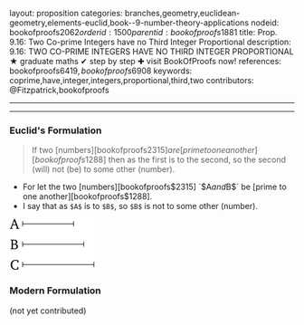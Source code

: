 layout: proposition
categories: branches,geometry,euclidean-geometry,elements-euclid,book--9-number-theory-applications
nodeid: bookofproofs$2062
orderid: 1500
parentid: bookofproofs$1881
title: Prop. 9.16: Two Co-prime Integers have no Third Integer Proportional
description: 9.16: TWO CO-PRIME INTEGERS HAVE NO THIRD INTEGER PROPORTIONAL &#9733; graduate maths &#10004; step by step &#10010; visit BookOfProofs now!
references: bookofproofs$6419,bookofproofs$6908
keywords: coprime,have,integer,integers,proportional,third,two
contributors: @Fitzpatrick,bookofproofs

---


---

### Euclid's Formulation

> If two [numbers][bookofproofs$2315] are [prime to one another][bookofproofs$1288] then as the first is to the second, so the second (will) not (be) to some other (number).
* For let the two [numbers][bookofproofs$2315] `$A$` and `$B$` be [prime to one another][bookofproofs$1288].
* I say that as `$A$` is to `$B$`, so `$B$` is not to some other (number).

![fig16e](https://github.com/bookofproofs/bookofproofs.github.io/blob/main/_sources/_assets/images/euclid/Book09/fig16e.png?raw=true)



### Modern Formulation

(not yet contributed)
